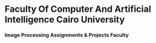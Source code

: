 # Faculty Of Computer And Artificial Intelligence Cairo University
### Image Processing Assignments &amp; Projects Faculty
